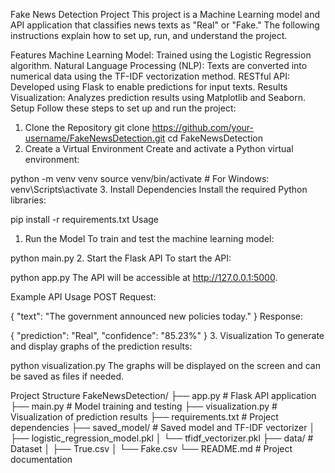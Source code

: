 Fake News Detection Project
This project is a Machine Learning model and API application that classifies news texts as "Real" or "Fake." The following instructions explain how to set up, run, and understand the project.

Features
Machine Learning Model: Trained using the Logistic Regression algorithm.
Natural Language Processing (NLP): Texts are converted into numerical data using the TF-IDF vectorization method.
RESTful API: Developed using Flask to enable predictions for input texts.
Results Visualization: Analyzes prediction results using Matplotlib and Seaborn.
Setup
Follow these steps to set up and run the project:

1. Clone the Repository
git clone https://github.com/your-username/FakeNewsDetection.git
cd FakeNewsDetection
2. Create a Virtual Environment
Create and activate a Python virtual environment:

python -m venv venv
source venv/bin/activate  # For Windows: venv\Scripts\activate
3. Install Dependencies
Install the required Python libraries:

pip install -r requirements.txt
Usage
1. Run the Model
To train and test the machine learning model:

python main.py
2. Start the Flask API
To start the API:

python app.py
The API will be accessible at http://127.0.0.1:5000.

Example API Usage
POST Request:

{
    "text": "The government announced new policies today."
}
Response:

{
    "prediction": "Real",
    "confidence": "85.23%"
}
3. Visualization
To generate and display graphs of the prediction results:

python visualization.py
The graphs will be displayed on the screen and can be saved as files if needed.

Project Structure
FakeNewsDetection/
├── app.py                 # Flask API application
├── main.py                # Model training and testing
├── visualization.py       # Visualization of prediction results
├── requirements.txt       # Project dependencies
├── saved_model/           # Saved model and TF-IDF vectorizer
│   ├── logistic_regression_model.pkl
│   └── tfidf_vectorizer.pkl
├── data/                  # Dataset
│   ├── True.csv
│   └── Fake.csv
└── README.md              # Project documentation



